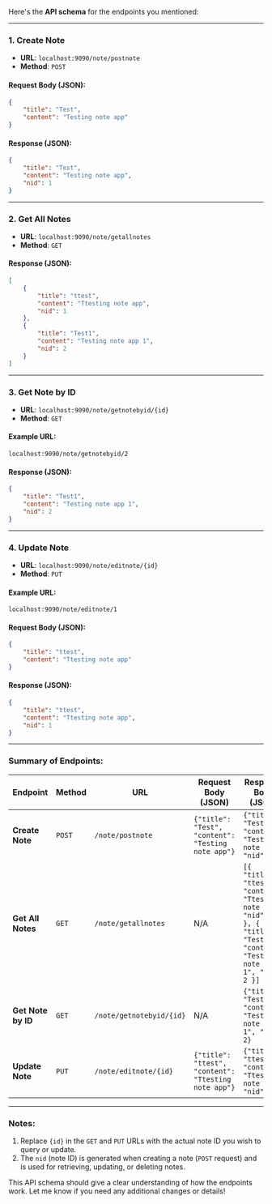 Here's the **API schema** for the endpoints you mentioned:

---

### **1. Create Note**  
- **URL**: `localhost:9090/note/postnote`
- **Method**: `POST`

#### Request Body (JSON):
```json
{
    "title": "Test",
    "content": "Testing note app"
}
```

#### Response (JSON):
```json
{
    "title": "Test",
    "content": "Testing note app",
    "nid": 1
}
```

---

### **2. Get All Notes**  
- **URL**: `localhost:9090/note/getallnotes`
- **Method**: `GET`

#### Response (JSON):
```json
[
    {
        "title": "ttest",
        "content": "Ttesting note app",
        "nid": 1
    },
    {
        "title": "Test1",
        "content": "Testing note app 1",
        "nid": 2
    }
]
```

---

### **3. Get Note by ID**  
- **URL**: `localhost:9090/note/getnotebyid/{id}`
- **Method**: `GET`

#### Example URL:  
`localhost:9090/note/getnotebyid/2`

#### Response (JSON):
```json
{
    "title": "Test1",
    "content": "Testing note app 1",
    "nid": 2
}
```

---

### **4. Update Note**  
- **URL**: `localhost:9090/note/editnote/{id}`
- **Method**: `PUT`

#### Example URL:  
`localhost:9090/note/editnote/1`

#### Request Body (JSON):
```json
{
    "title": "ttest",
    "content": "Ttesting note app"
}
```

#### Response (JSON):
```json
{
    "title": "ttest",
    "content": "Ttesting note app",
    "nid": 1
}
```

---

### **Summary of Endpoints:**

| **Endpoint**                       | **Method** | **URL**                              | **Request Body (JSON)**                                       | **Response Body (JSON)**                                        |
|------------------------------------|------------|--------------------------------------|---------------------------------------------------------------|-----------------------------------------------------------------|
| **Create Note**                    | `POST`     | `/note/postnote`                     | `{"title": "Test", "content": "Testing note app"}`             | `{"title": "Test", "content": "Testing note app", "nid": 1}`    |
| **Get All Notes**                  | `GET`      | `/note/getallnotes`                  | N/A                                                           | `[{ "title": "ttest", "content": "Ttesting note app", "nid": 1 }, { "title": "Test1", "content": "Testing note app 1", "nid": 2 }]` |
| **Get Note by ID**                 | `GET`      | `/note/getnotebyid/{id}`             | N/A                                                           | `{"title": "Test1", "content": "Testing note app 1", "nid": 2}` |
| **Update Note**                    | `PUT`      | `/note/editnote/{id}`                | `{"title": "ttest", "content": "Ttesting note app"}`           | `{"title": "ttest", "content": "Ttesting note app", "nid": 1}`  |

---

### **Notes:**
1. Replace `{id}` in the `GET` and `PUT` URLs with the actual note ID you wish to query or update.
2. The `nid` (note ID) is generated when creating a note (`POST` request) and is used for retrieving, updating, or deleting notes.

This API schema should give a clear understanding of how the endpoints work. Let me know if you need any additional changes or details!